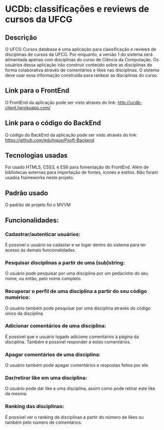 # UCDb: classificações e reviews de cursos da UFCG

## Descrição
O UFCG Cursos database é uma aplicação para classificação e reviews de disciplinas de cursos da UFCG. Por enquanto, a versão 1 do sistema será alimentada apenas com disciplinas do curso de Ciência da Computação. Os usuários dessa aplicação irão construir conteúdo sobre as disciplinas de forma colaborativa através de comentários e likes nas disciplinas. O sistema deve usar essa informação construída para rankear as disciplinas do curso.

## Link para o FrontEnd
O FrontEnd da aplicação pode ser visto através do link: http://ucdb-client.herokuapp.com/

## Link para o código do BackEnd
O código do BackEnd da aplicação pode ser visto através do link: https://github.com/eduhique/Psoft-Backend

## Tecnologias usadas
Foi usado HTML5, CSS3, e ES6 para fomentação do FrontEnd. Além de bibliotecas externas para importação de fontes, ícones e estilos. Não foram usados frameworks neste projeto.

## Padrão usado
O padrão de projeto foi o MVVM

## Funcionalidades:

  ### Cadastrar/autenticar usuários:
  É possível o usuário se cadastar e se logar dentro do sistema para ter acesso às demais funcionalidades.
      
  ### Pesquisar disciplinas a partir de uma (sub)string:
  O usuário pode pesquisar por uma disciplina por um pedacinho do seu nome, ou então, pelo nome completo.

  ### Recuperar o perfil de uma disciplina a partir do seu código numérico:
  O usuário também pode pesquisar por uma disciplina através do código único da disciplina.

  ### Adicionar comentários de uma disciplina: 
  É possível que o usuário logado adicione comentários à página da dísciplina. Também é possível responder a estes comentários.
      
  ### Apagar comentários de uma disciplina:
  O usuário também pode apagar comentários e respostas feitos por ele.

  ### Dar/retirar like em uma disciplina:
  O usuário pode dar like a uma disciplina, assim como pode retirar este like da mesma.

  ### Ranking das disciplinas:
  É possível ver o ranking de disciplinas a partir do número de likes ou também pelo número de comentários.
